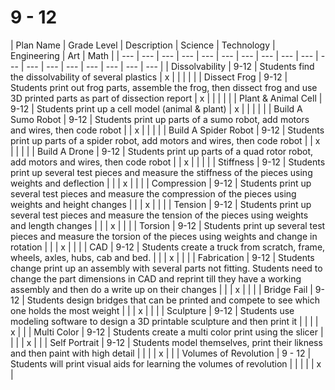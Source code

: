 # 9 - 12



| Plan Name | Grade Level | Description | Science | Technology | Engineering | Art | Math |
| --- | --- | --- | --- | --- | --- | --- | --- | --- | --- | --- | --- | --- | --- | --- | --- | --- | --- |
| Dissolvability | 9-12 | Students find the dissolvability of several plastics | x |   |   |   |   |
| Dissect Frog | 9-12 | Students print out frog parts, assemble the frog, then dissect frog and use 3D printed parts as part of dissection report | x |   |   |   |   |
| Plant & Animal Cell | 9-12 | Students print up a cell model \(animal & plant\) | x |   |   |   |   |
| Build A Sumo Robot | 9-12 | Students print up parts of a sumo robot, add motors and wires, then code robot |   | x |   |   |   |
| Build A Spider Robot | 9-12 | Students print up parts of a spider robot, add motors and wires, then code robot |   | x |   |   |   |
| Build A Drone | 9-12 | Students print up parts of a quad rotor robot, add motors and wires, then code robot |   | x |   |   |   |
| Stiffness | 9-12 | Students print up several test pieces and measure the stiffness of the pieces using weights and deflection |   |   | x |   |   |
| Compression | 9-12 | Students print up several test pieces and measure the compression of the pieces using weights and height changes |   |   | x |   |   |
| Tension | 9-12 | Students print up several test pieces and measure the tension of the pieces using weights and length changes |   |   | x |   |   |
| Torsion | 9-12 | Students print up several test pieces and measure the torsion of the pieces using weights and change in rotation |   |   | x |   |   |
| CAD | 9-12 | Students create a truck from scratch, frame, wheels, axles, hubs, cab and bed. |   |   | x |   |   |
| Fabrication | 9-12 | Students change print up an assembly with several parts not fitting. Students need to change the part dimensions in CAD and reprint till they have a working assembly and then do a write up on their changes |   |   | x |   |   |
| Bridge Fail | 9-12 | Students design bridges that can be printed and compete to see which one holds the most weight |   |   | x |   |   |
| Sculpture | 9-12 | Students use modeling software to design a 3D printable sculpture and then print it |   |   |   | x |   |
| Multi Color | 9-12 | Students create a multi color print using the slicer |   |   |   | x |   |
| Self Portrait | 9-12 | Students model themselves, print their likness and then paint with high detail |   |   |   | x |   |
| Volumes of Revolution | 9 - 12 | Students will print visual aids for learning the volumes of revolution |   |   |   |   | x |

